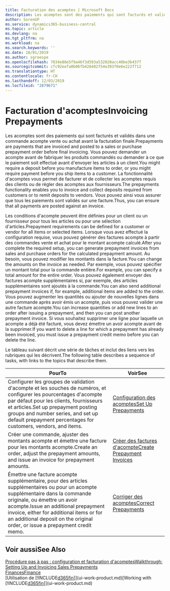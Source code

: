 ```yaml
---
title: Facturation des acomptes | Microsoft Docs
description: Les acomptes sont des paiements qui sont facturés et validés dans une commande acompte vente ou achat avant la facturation finale. Vous pouvez demander un acompte avant de fabriquer les produits commandés ou demander à ce que le paiement soit effectué avant d'envoyer les articles à un client. La fonctionnalité d'acomptes vous permet de facturer et de collecter les acomptes requis des clients ou de régler des acomptes aux fournisseurs. Vous pouvez ainsi vous assurer que tous les paiements sont validés sur une facture.
author: SorenGP
ms.service: dynamics365-business-central
ms.topic: article
ms.devlang: na
ms.tgt_pltfrm: na
ms.workload: na
ms.search.keywords: ''
ms.date: 10/01/2019
ms.author: sgroespe
ms.openlocfilehash: 7034e88e5f9a46f3d593a532020acc40be3b437f
ms.sourcegitcommit: cfc92eefa8b06fb426482f54e393f0e6e222f712
ms.translationtype: HT
ms.contentlocale: fr-CH
ms.lasthandoff: 12/03/2019
ms.locfileid: "2879671"
---
```

# <a name="invoicing-prepayments"></a><span data-ttu-id="3722f-106">Facturation d'acomptes</span><span class="sxs-lookup"><span data-stu-id="3722f-106">Invoicing Prepayments</span></span>
<span data-ttu-id="3722f-107">Les acomptes sont des paiements qui sont facturés et validés dans une commande acompte vente ou achat avant la facturation finale.</span><span class="sxs-lookup"><span data-stu-id="3722f-107">Prepayments are payments that are invoiced and posted to a sales or purchase prepayment order before final invoicing.</span></span> <span data-ttu-id="3722f-108">Vous pouvez demander un acompte avant de fabriquer les produits commandés ou demander à ce que le paiement soit effectué avant d'envoyer les articles à un client.</span><span class="sxs-lookup"><span data-stu-id="3722f-108">You might require a deposit before you manufacture items to order, or you might require payment before you ship items to a customer.</span></span> <span data-ttu-id="3722f-109">La fonctionnalité d'acomptes vous permet de facturer et de collecter les acomptes requis des clients ou de régler des acomptes aux fournisseurs.</span><span class="sxs-lookup"><span data-stu-id="3722f-109">The prepayments functionality enables you to invoice and collect deposits required from customers or to remit deposits to vendors.</span></span> <span data-ttu-id="3722f-110">Vous pouvez ainsi vous assurer que tous les paiements sont validés sur une facture.</span><span class="sxs-lookup"><span data-stu-id="3722f-110">Thus, you can ensure that all payments are posted against an invoice.</span></span>  

 <span data-ttu-id="3722f-111">Les conditions d'acompte peuvent être définies pour un client ou un fournisseur pour tous les articles ou pour une sélection d'articles.</span><span class="sxs-lookup"><span data-stu-id="3722f-111">Prepayment requirements can be defined for a customer or vendor for all items or selected items.</span></span> <span data-ttu-id="3722f-112">Lorsque vous avez effectué la configuration requise, vous pouvez générer des factures acompte à partir des commandes vente et achat pour le montant acompte calculé.</span><span class="sxs-lookup"><span data-stu-id="3722f-112">After you complete the required setup, you can generate prepayment invoices from sales and purchase orders for the calculated prepayment amount.</span></span> <span data-ttu-id="3722f-113">Au besoin, vous pouvez modifier les montants dans la facture.</span><span class="sxs-lookup"><span data-stu-id="3722f-113">You can change the amounts on the invoice as needed.</span></span> <span data-ttu-id="3722f-114">Par exemple, vous pouvez spécifier un montant total pour la commande entière.</span><span class="sxs-lookup"><span data-stu-id="3722f-114">For example, you can specify a total amount for the entire order.</span></span> <span data-ttu-id="3722f-115">Vous pouvez également envoyer des factures acompte supplémentaires si, par exemple, des articles supplémentaires sont ajoutés à la commande.</span><span class="sxs-lookup"><span data-stu-id="3722f-115">You can also send additional prepayment invoices if, for example, additional items are added to the order.</span></span> <span data-ttu-id="3722f-116">Vous pouvez augmenter les quantités ou ajouter de nouvelles lignes dans une commande après avoir émis un acompte, puis vous pouvez valider une autre facture acompte.</span><span class="sxs-lookup"><span data-stu-id="3722f-116">You can increase quantities or add new lines to an order after issuing a prepayment, and then you can post another prepayment invoice.</span></span> <span data-ttu-id="3722f-117">Si vous souhaitez supprimer une ligne pour laquelle un acompte a déjà été facturé, vous devez émettre un avoir acompte avant de la supprimer.</span><span class="sxs-lookup"><span data-stu-id="3722f-117">If you want to delete a line for which a prepayment has already been invoiced, you must issue a prepayment credit memo before you can delete the line.</span></span>  

 <span data-ttu-id="3722f-118">Le tableau suivant décrit une série de tâches et inclut des liens vers les rubriques qui les décrivent.</span><span class="sxs-lookup"><span data-stu-id="3722f-118">The following table describes a sequence of tasks, with links to the topics that describe them.</span></span>

|<span data-ttu-id="3722f-119">**Pour**</span><span class="sxs-lookup"><span data-stu-id="3722f-119">**To**</span></span>|<span data-ttu-id="3722f-120">**Voir**</span><span class="sxs-lookup"><span data-stu-id="3722f-120">**See**</span></span>|  
|------------|-------------|  
|<span data-ttu-id="3722f-121">Configurer les groupes de validation d'acompte et les souches de numéros, et configurer les pourcentages d'acompte par défaut pour les clients, fournisseurs et articles.</span><span class="sxs-lookup"><span data-stu-id="3722f-121">Set up prepayment posting groups and number series, and set up default prepayment percentages for customers, vendors, and items.</span></span>|[<span data-ttu-id="3722f-122">Configuration des acomptes</span><span class="sxs-lookup"><span data-stu-id="3722f-122">Set Up Prepayments</span></span>](finance-set-up-prepayments.md)|
|<span data-ttu-id="3722f-123">Créer une commande, ajuster des montants acompte et émettre une facture pour les montants acompte.</span><span class="sxs-lookup"><span data-stu-id="3722f-123">Create an order, adjust the prepayment amounts, and issue an invoice for prepayment amounts.</span></span>|[<span data-ttu-id="3722f-124">Créer des factures d'acompte</span><span class="sxs-lookup"><span data-stu-id="3722f-124">Create Prepayment Invoices</span></span>](finance-how-to-create-prepayment-invoices.md)|  
|<span data-ttu-id="3722f-125">Émettre une facture acompte supplémentaire, pour des articles supplémentaires ou pour un acompte supplémentaire dans la commande originale, ou émettre un avoir acompte.</span><span class="sxs-lookup"><span data-stu-id="3722f-125">Issue an additional prepayment invoice, either for additional items or for an additional deposit on the original order, or issue a prepayment credit memo.</span></span>|[<span data-ttu-id="3722f-126">Corriger des acomptes</span><span class="sxs-lookup"><span data-stu-id="3722f-126">Correct Prepayments</span></span>](finance-how-to-correct-prepayments.md)|  

## <a name="see-also"></a><span data-ttu-id="3722f-127">Voir aussi</span><span class="sxs-lookup"><span data-stu-id="3722f-127">See Also</span></span>  
[<span data-ttu-id="3722f-128">Procédure pas à pas : configuration et facturation d'acomptes</span><span class="sxs-lookup"><span data-stu-id="3722f-128">Walkthrough: Setting Up and Invoicing Sales Prepayments</span></span>](walkthrough-setting-up-and-invoicing-sales-prepayments.md)  
[<span data-ttu-id="3722f-129">Finances</span><span class="sxs-lookup"><span data-stu-id="3722f-129">Finance</span></span>](finance.md)  
<span data-ttu-id="3722f-130">[Utilisation de [!INCLUDE[d365fin](includes/d365fin_md.md)]](ui-work-product.md)</span><span class="sxs-lookup"><span data-stu-id="3722f-130">[Working with [!INCLUDE[d365fin](includes/d365fin_md.md)]](ui-work-product.md)</span></span>
